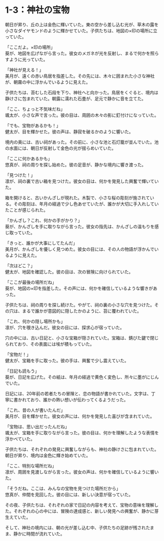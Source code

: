 # 1-3：神社の宝物

朝日が昇り、丘の上は金色に輝いていた。東の空から差し込む光が、草木の露を小さなダイヤモンドのように輝かせていた。子供たちは、地図の×印の場所に立っていた。  

「ここだよ。×印の場所」  
葵が、地図を広げながら言った。彼女のメガネが光を反射し、まるで何かを照らすように光っていた。  

「神社が見える！」  
美月が、遠くの赤い鳥居を指差した。その先には、木々に囲まれた小さな神社が、朝霧の中に浮かんでいるように見えた。  

子供たちは、苔むした石段を下り、神社へと向かった。鳥居をくぐると、境内は静けさに包まれていた。朝露に濡れた石畳が、足元で静かに音を立てた。  

「ここ、ちょっと不気味だね」  
颯太が、小さな声で言った。彼の目は、周囲の木々の影に釘付けになっていた。  

「でも、宝物があるかも！」  
健太が、目を輝かせた。彼の声は、静寂を破るかのように響いた。  

境内の奥には、古い祠があった。その前に、小さな池と石灯籠が並んでいた。池の水面には、朝日が反射して金色の光が揺らめいていた。  

「ここに何かあるかも」  
悠真が、祠の周りを探し始めた。彼の足音が、静かな境内に響き渡った。  

「見つけた！」  
凛が、祠の裏で古い箱を見つけた。彼女の目は、何かを発見した興奮で輝いていた。  

箱を開けると、古いかんざしが現れた。木製で、小さな桜の彫刻が施されている。その彫刻は、年月の経過で少し色あせていたが、誰かが大切に手入れしていたことが感じられた。  

「かんざし？これ、何かの手がかり？」  
葵が、かんざしを手に取りながら言った。彼女の指先は、かんざしの温もりを感じ取っていた。  

「きっと、誰かが大事にしてたんだ」  
美月が、かんざしを優しく見つめた。彼女の目には、その人の物語が浮かんでいるように見えた。  

「次はどこ？」  
健太が、地図を確認した。彼の目は、次の冒険に向けられていた。  

「ここが最後の場所だね」  
葵が、地図の×印を指差した。その声には、何かを確信しているような響きがあった。  

子供たちは、祠の周りを探し続けた。やがて、祠の裏の小さな穴を見つけた。その穴は、まるで誰かが意図的に隠したかのように、苔に覆われていた。  

「これ、何かの隠し場所かも」  
凛が、穴を覗き込んだ。彼女の目には、探求心が宿っていた。  

穴の中には、古い日記と、小さな宝箱が隠されていた。宝箱は、錆びた鍵で閉じられており、その表面には埃が積もっていた。  

「宝物だ！」  
健太が、宝箱を手に取った。彼の手は、興奮で少し震えていた。  

「日記も読もう」  
葵が、日記を広げた。その紙は、年月の経過で黄色く変色し、所々に墨がにじんでいた。  

日記には、20年前の若者たちの冒険と、恋の物語が書かれていた。文字は、丁寧に書かれており、誰かの熱い想いが伝わってくるようだった。  

「これ、昔の人が書いたんだ」  
美月が、目を輝かせた。彼女の声には、何かを発見した喜びが含まれていた。  

「宝物は、思い出だったんだね」  
颯太が、宝箱を手に取りながら言った。彼の目は、何かを理解したような表情を浮かべていた。  

子供たちは、それぞれの発見に興奮しながらも、神社の静けさに包まれていた。朝日が昇り、境内は金色に輝き始めていた。  

「ここ、特別な場所だね」  
凛が、周囲を見渡しながら言った。彼女の声は、何かを確信しているように響いた。  

「そうだね。ここは、みんなの宝物を見つけた場所だから」  
悠真が、仲間を見回した。彼の目には、新しい決意が宿っていた。  

その夜、子供たちは、それぞれの家で日記の内容を考えて、宝物の意味を理解した。それぞれの心の中には、冒険の達成感と、新しい発見への興奮が、静かに芽生えていた。  

そして、神社の境内には、朝の光が差し込む中、子供たちの足跡が残されたまま、静かに時間が流れていた。  
